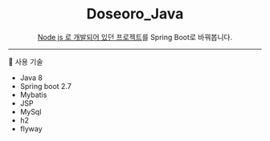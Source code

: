 <div align="center">

# Doseoro_Java

[Node js 로 개발되어 있던 프로젝트](https://github.com/Taewoongjung/Doseoro)를 Spring Boot로 바꿔봅니다.

</div>

***

📌 사용 기술

- Java 8
- Spring boot 2.7
- Mybatis
- JSP
- MySql
- h2
- flyway


